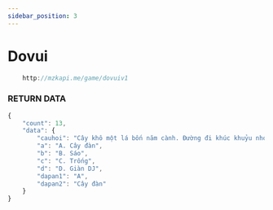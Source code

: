 ```yaml
---
sidebar_position: 3
---
```


# Dovui

```jsx title="API Endpoint:"
    http://mzkapi.me/game/dovuiv1
```

### RETURN DATA
```jsx title="http://mzkapi.me/game/dovuiv1"
{
    "count": 13,
    "data": {
        "cauhoi": "Cây khô một lá bốn năm cành. Đường đi khúc khuỷu nhọc tay anh. Gặp kẻ tiểu nhân buồn chẳng nói. Chờ người quân tử mới dương danh. Là gì?",
        "a": "A. Cây đàn",
        "b": "B. Sáo",
        "c": "C. Trống",
        "d": "D. Giàn DJ",
        "dapan1": "A",
        "dapan2": "Cây đàn"
    }
}
```